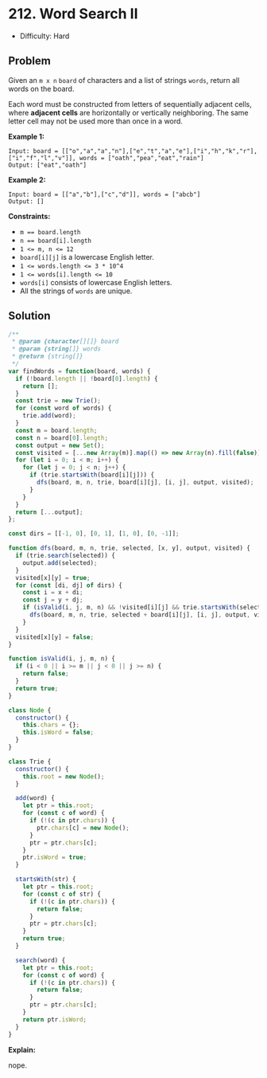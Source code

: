 # 212. Word Search II

- Difficulty: Hard

## Problem

Given an `m x n` `board` of characters and a list of strings `words`, return all words on the board.

Each word must be constructed from letters of sequentially adjacent cells, where **adjacent cells** are horizontally or vertically neighboring. The same letter cell may not be used more than once in a word.

**Example 1:**

```
Input: board = [["o","a","a","n"],["e","t","a","e"],["i","h","k","r"],["i","f","l","v"]], words = ["oath","pea","eat","rain"]
Output: ["eat","oath"]
```

**Example 2:**

```
Input: board = [["a","b"],["c","d"]], words = ["abcb"]
Output: []
```

**Constraints:**

- `m == board.length`
- `n == board[i].length`
- `1 <= m, n <= 12`
- `board[i][j]` is a lowercase English letter.
- `1 <= words.length <= 3 * 10^4`
- `1 <= words[i].length <= 10`
- `words[i]` consists of lowercase English letters.
- All the strings of `words` are unique.

## Solution

```javascript
/**
 * @param {character[][]} board
 * @param {string[]} words
 * @return {string[]}
 */
var findWords = function(board, words) {
  if (!board.length || !board[0].length) {
    return [];
  }
  const trie = new Trie();
  for (const word of words) {
    trie.add(word);
  }
  const m = board.length;
  const n = board[0].length;
  const output = new Set();
  const visited = [...new Array(m)].map(() => new Array(n).fill(false));
  for (let i = 0; i < m; i++) {
    for (let j = 0; j < n; j++) {
      if (trie.startsWith(board[i][j])) {
        dfs(board, m, n, trie, board[i][j], [i, j], output, visited);
      }
    }
  }
  return [...output];
};

const dirs = [[-1, 0], [0, 1], [1, 0], [0, -1]];

function dfs(board, m, n, trie, selected, [x, y], output, visited) {
  if (trie.search(selected)) {
    output.add(selected);
  }
  visited[x][y] = true;
  for (const [di, dj] of dirs) {
    const i = x + di;
    const j = y + dj;
    if (isValid(i, j, m, n) && !visited[i][j] && trie.startsWith(selected + board[i][j])) {
      dfs(board, m, n, trie, selected + board[i][j], [i, j], output, visited);
    }
  }
  visited[x][y] = false;
}

function isValid(i, j, m, n) {
  if (i < 0 || i >= m || j < 0 || j >= n) {
    return false;
  }
  return true;
}

class Node {
  constructor() {
    this.chars = {};
    this.isWord = false;
  }
}

class Trie {
  constructor() {
    this.root = new Node();
  }

  add(word) {
    let ptr = this.root;
    for (const c of word) {
      if (!(c in ptr.chars)) {
        ptr.chars[c] = new Node();
      }
      ptr = ptr.chars[c];
    }
    ptr.isWord = true;
  }

  startsWith(str) {
    let ptr = this.root;
    for (const c of str) {
      if (!(c in ptr.chars)) {
        return false;
      }
      ptr = ptr.chars[c];
    }
    return true;
  }

  search(word) {
    let ptr = this.root;
    for (const c of word) {
      if (!(c in ptr.chars)) {
        return false;
      }
      ptr = ptr.chars[c];
    }
    return ptr.isWord;
  }
}
```

**Explain:**

nope.

